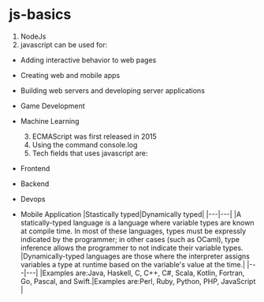 # js-basics

1. NodeJs
2. javascript can be used for:

- Adding interactive behavior to web pages
- Creating web and mobile apps
- Building web servers and developing server applications
- Game Development
- Machine Learning

  3. ECMAScript was first released in 2015
  4. Using the command console.log
  5. Tech fields that uses javascript are:

- Frontend
- Backend
- Devops
- Mobile Application
  |Stastically typed|Dynamically typed|
  |---|---|
  |A statically-typed language is a language where variable types are known at compile time. In most of these languages, types must be expressly indicated by the programmer; in other cases (such as OCaml), type inference allows the programmer to not indicate their variable types. |Dynamically-typed languages are those where the interpreter assigns variables a type at runtime based on the variable's value at the time.|
  |---|---|
  |Examples are:Java, Haskell, C, C++, C#, Scala, Kotlin, Fortran, Go, Pascal, and Swift.|Examples are:Perl, Ruby, Python, PHP, JavaScript |
